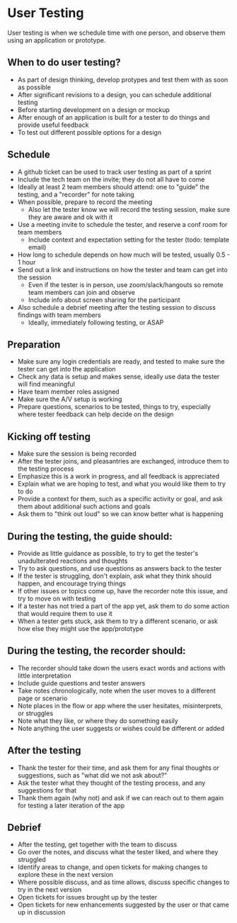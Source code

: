 # User Testing

User testing is when we schedule time with one person, and observe them using an application or prototype.

## When to do user testing?
* As part of design thinking, develop protypes and test them with as soon as possible
* After significant revisions to a design, you can schedule additional testing
* Before starting development on a design or mockup
* After enough of an application is built for a tester to do things and provide useful feedback
* To test out different possible options for a design

## Schedule
* A github ticket can be used to track user testing as part of a sprint
* Include the tech team on the invite; they do not all have to come
* Ideally at least 2 team members should attend: one to "guide" the testing, and a "recorder" for note taking
* When possible, prepare to record the meeting
  * Also let the tester know we will record the testing session, make sure they are aware and ok with it
* Use a meeting invite to schedule the tester, and reserve a conf room for team members
  * Include context and expectation setting for the tester (todo: template email)
* How long to schedule depends on how much will be tested, usually 0.5 - 1 hour
* Send out a link and instructions on how the tester and team can get into the session
  * Even if the tester is in person, use zoom/slack/hangouts so remote team members can join and observe
  * Include info about screen sharing for the participant
* Also schedule a debrief meeting after the testing session to discuss findings with team members
  * Ideally, immediately following testing, or ASAP

## Preparation
* Make sure any login credentials are ready, and tested to make sure the tester can get into the application
* Check any data is setup and makes sense, ideally use data the tester will find meaningful
* Have team member roles assigned
* Make sure the A/V setup is working
* Prepare questions, scenarios to be tested, things to try, especially where tester feedback can help decide on the design

## Kicking off testing
* Make sure the session is being recorded
* After the tester joins, and pleasantries are exchanged, introduce them to the testing process
* Emphasize this is a work in progress, and all feedback is appreciated
* Explain what we are hoping to test, and what you would like them to try to do
* Provide a context for them, such as a specific activity or goal, and ask them about additional such actions and goals
* Ask them to "think out loud" so we can know better what is happening

## During the testing, the guide should:
* Provide as little guidance as possible, to try to get the tester's unadulterated reactions and thoughts
* Try to ask questions, and use questions as answers back to the tester
* If the tester is struggling, don't explain, ask what they think should happen, and encourage trying things
* If other issues or topics come up, have the recorder note this issue, and try to move on with testing
* If a tester has not tried a part of the app yet, ask them to do some action that would require them to use it
* When a tester gets stuck, ask them to try a different scenario, or ask how else they might use the app/prototype

## During the testing, the recorder should:
* The recorder should take down the users exact words and actions with little interpretation
* Include guide questions and tester answers
* Take notes chronologically, note when the user moves to a different page or scenario
* Note places in the flow or app where the user hesitates, misinterprets, or struggles
* Note what they like, or where they do something easily
* Note anything the user suggests or wishes could be different or added

## After the testing
* Thank the tester for their time, and ask them for any final thoughts or suggestions, such as "what did we not ask about?"
* Ask the tester what they thought of the testing process, and any suggestions for that
* Thank them again (why not) and ask if we can reach out to them again for testing a later iteration of the app

## Debrief
* After the testing, get together with the team to discuss
* Go over the notes, and discuss what the tester liked, and where they struggled
* Identify areas to change, and open tickets for making changes to explore these in the next version
* Where possible discuss, and as time allows, discuss specific changes to try in the next version
* Open tickets for issues brought up by the tester
* Open tickets for new enhancements suggested by the user or that came up in discussion

